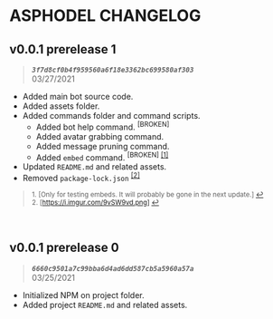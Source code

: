 # <strong>ASPHODEL CHANGELOG</strong>

## v0.0.1 prerelease 1 
> <strong><i>`3f7d8cf0b4f959560a6f18e3362bc699580af303`</i></strong><br/>
> 03/27/2021 

- Added main bot source code.
- Added assets folder.
- Added commands folder and command scripts.
    - Added bot help command. <sup>[BROKEN]</sup>
    - Added avatar grabbing command.
    - Added message pruning command.
    - Added `embed` command. <sup>[BROKEN] <a href="#fn1" id="ref1">[1]</a></sup>
- Updated `README.md` and related assets.
- Removed `package-lock.json` <sup><a href="#fn2" id="ref2">[2]</a></sup>

> <sup id="fn1">1. [Only for testing embeds. It will probably be gone in the next update.] <a href="#ref1" title="Jump back to footnote 1 in the text.">↩</a></sup><br/>
> <sup id="fn2">2. [https://i.imgur.com/9vSW9vd.png] <a href="#ref2" title="Jump back to footnote 1 in the text.">↩</a></sup><br/>

<br/>

## v0.0.1 prerelease 0 
> <strong><i>`6660c9501a7c99bba6d4ad6dd587cb5a5960a57a`</i></strong><br/>
> 03/25/2021 

- Initialized NPM on project folder.
- Added project `README.md` and related assets.